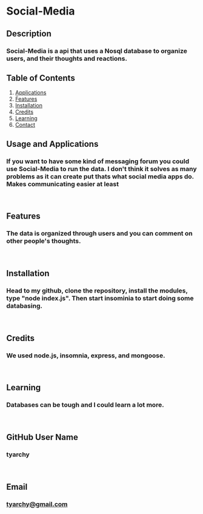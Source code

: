 # Social-Media

## Description
### Social-Media is a api that uses a Nosql database to organize users, and their thoughts and reactions.
  
## Table of Contents
1. [Applications](#Features)
2. [Features](#Features)
3. [Installation](#installation)
4. [Credits](#credits)
5. [Learning](#learning)
6. [Contact](#email)



## Usage and Applications
### If you want to have some kind of messaging forum you could use Social-Media to run the data. I don't think it solves as many problems as it can create put thats what social media apps do.  Makes communicating easier at least

<p>&nbsp;</p>  

## Features
### The data is organized through users and you can comment on other people's thoughts.  

<p>&nbsp;</p>

## Installation
### Head to my github, clone the repository, install the modules, type "node index.js". Then start insominia to start doing some databasing.

<p>&nbsp;</p>
  
## Credits
### We used node.js, insomnia, express, and mongoose.

<p>&nbsp;</p>
  
## Learning
### Databases can be tough and I could learn a lot more.

<p>&nbsp;</p>
  
## GitHub User Name
### tyarchy

<p>&nbsp;</p>
  
## Email
### tyarchy@gmail.com

  
